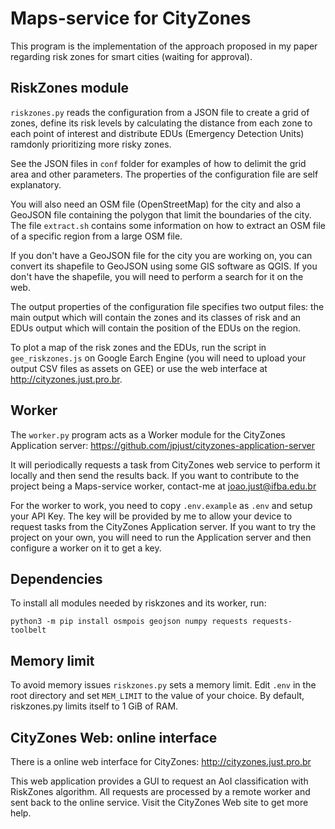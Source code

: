 # Maps-service for CityZones

This program is the implementation of the approach proposed in my paper regarding risk zones for smart cities (waiting for approval).

## RiskZones module

`riskzones.py` reads the configuration from a JSON file to create a grid of zones, define its risk levels by calculating the distance from each zone to each point of interest and distribute EDUs (Emergency Detection Units) ramdonly prioritizing more risky zones.

See the JSON files in `conf` folder for examples of how to delimit the grid area and other parameters. The properties of the configuration file are self explanatory.

You will also need an OSM file (OpenStreetMap) for the city and also a GeoJSON file containing the polygon that limit the boundaries of the city. The file `extract.sh` contains some information on how to extract an OSM file of a specific region from a large OSM file.

If you don't have a GeoJSON file for the city you are working on, you can convert its shapefile to GeoJSON using some GIS software as QGIS. If you don't have the shapefile, you will need to perform a search for it on the web.

The output properties of the configuration file specifies two output files: the main output which will contain the zones and its classes of risk and an EDUs output which will contain the position of the EDUs on the region.

To plot a map of the risk zones and the EDUs, run the script in `gee_riskzones.js` on Google Earch Engine (you will need to upload your output CSV files as assets on GEE) or use the web interface at http://cityzones.just.pro.br.

## Worker

The `worker.py` program acts as a Worker module for the CityZones Application server: https://github.com/jpjust/cityzones-application-server

It will periodically requests a task from CityZones web service to perform it locally and then send the results back. If you want to contribute to the project being a Maps-service worker, contact-me at joao.just@ifba.edu.br

For the worker to work, you need to copy `.env.example` as `.env` and setup your API Key. The key will be provided by me to allow your device to request tasks from the CityZones Application server. If you want to try the project on your own, you will need to run the Application server and then configure a worker on it to get a key.

## Dependencies

To install all modules needed by riskzones and its worker, run:

`python3 -m pip install osmpois geojson numpy requests requests-toolbelt`

## Memory limit

To avoid memory issues `riskzones.py` sets a memory limit. Edit `.env` in the root directory and set `MEM_LIMIT` to the value of your choice. By default, riskzones.py limits itself to 1 GiB of RAM.

## CityZones Web: online interface

There is a online web interface for CityZones: http://cityzones.just.pro.br

This web application provides a GUI to request an AoI classification with RiskZones algorithm. All requests are processed by a remote worker and sent back to the online service. Visit the CityZones Web site to get more help.
